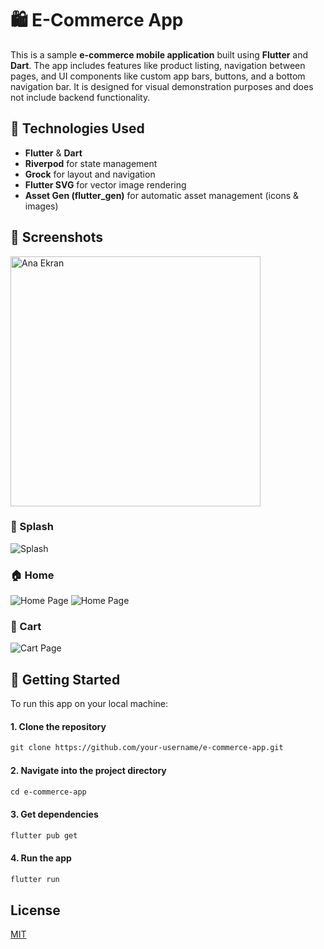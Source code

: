 # 🛍️ E-Commerce App

This is a sample **e-commerce mobile application** built using **Flutter** and **Dart**. The app includes features like product listing, navigation between pages, and UI components like custom app bars, buttons, and a bottom navigation bar. It is designed for visual demonstration purposes and does not include backend functionality.

## 🧠 Technologies Used

- **Flutter** & **Dart**
- **Riverpod** for state management
- **Grock** for layout and navigation
- **Flutter SVG** for vector image rendering
- **Asset Gen (flutter_gen)** for automatic asset management (icons & images)

## 📸 Screenshots

<img src="assets/screenshots/sc1.png" alt="Ana Ekran" width="400"/>

### 👋 Splash
![Splash](assets/screenshots/sc1.png)

### 🏠 Home 
![Home Page](assets/screenshots/sc2.png)
![Home Page](assets/screenshots/sc3.png)

### 🛒 Cart
![Cart Page](assets/screenshots/sc4.png)

## 🚀 Getting Started

To run this app on your local machine:

#### 1. Clone the repository
```markdown
git clone https://github.com/your-username/e-commerce-app.git
```
#### 2. Navigate into the project directory
```markdown
cd e-commerce-app
```
#### 3. Get dependencies
```markdown
flutter pub get
```
#### 4. Run the app
```markdown
flutter run
```
## License

[MIT](https://choosealicense.com/licenses/mit/)


